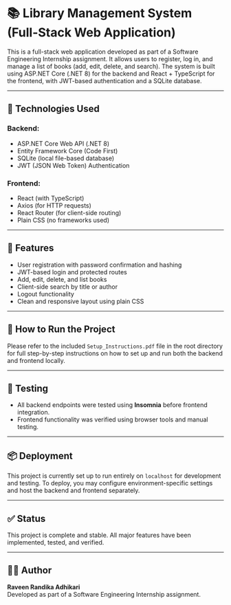 # 📚 Library Management System (Full-Stack Web Application)

This is a full-stack web application developed as part of a Software Engineering Internship assignment. It allows users to register, log in, and manage a list of books (add, edit, delete, and search). The system is built using ASP.NET Core (.NET 8) for the backend and React + TypeScript for the frontend, with JWT-based authentication and a SQLite database.

---

## 🔧 Technologies Used

### Backend:
- ASP.NET Core Web API (.NET 8)
- Entity Framework Core (Code First)
- SQLite (local file-based database)
- JWT (JSON Web Token) Authentication

### Frontend:
- React (with TypeScript)
- Axios (for HTTP requests)
- React Router (for client-side routing)
- Plain CSS (no frameworks used)

---

## 🔐 Features

- User registration with password confirmation and hashing
- JWT-based login and protected routes
- Add, edit, delete, and list books
- Client-side search by title or author
- Logout functionality
- Clean and responsive layout using plain CSS

---


## 🚀 How to Run the Project

Please refer to the included `Setup_Instructions.pdf` file in the root directory for full step-by-step instructions on how to set up and run both the backend and frontend locally.

---

## 🧪 Testing

- All backend endpoints were tested using **Insomnia** before frontend integration.
- Frontend functionality was verified using browser tools and manual testing.

---

## 📦 Deployment

This project is currently set up to run entirely on `localhost` for development and testing. To deploy, you may configure environment-specific settings and host the backend and frontend separately.

---

## ✅ Status

This project is complete and stable. All major features have been implemented, tested, and verified.

---

## 🧑‍💻 Author

**Raveen Randika Adhikari**  
Developed as part of a Software Engineering Internship assignment.
